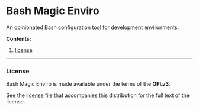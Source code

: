 Bash Magic Enviro
=================

An opinionated Bash configuration tool for development environments.

**Contents:**
1. [license](#license)

----

### License<a name="license"></a>
Bash Magic Enviro is made available under the terms of the **GPLv3**.

See the [license file](./LICENSE) that accompanies this distribution for the full text of the license.
